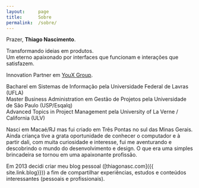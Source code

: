 ```yaml
---
layout: 	page
title: 		Sobre
permalink: 	/sobre/
---
```


Prazer, **Thiago Nascimento**.

Transformando ideias em produtos.<br>
Um eterno apaixonado por interfaces que funcionam e interações que satisfazem.

Innovation Partner em <a href="https://www.youxgroup.com.br/" target="_blank">YouX Group</a>.

Bacharel em Sistemas de Informação pela Universidade Federal de Lavras (UFLA)<br>
Master Business Administration em Gestão de Projetos pela Universidade de São Paulo (USP/Esqalq)<br>
Advanced Topics in Project Management pela University of La Verne / California (ULV)

Nasci em Macaé/RJ mas fui criado em Três Pontas no sul das Minas Gerais. Ainda criança tive a grata oportunidade de conhecer o computador e à partir dali, com muita curiosidade e interesse, fui me aventurando e descobrindo o mundo do desenvolvimento e design. O que era uma simples brincadeira se tornou em uma apaixonante profissão.

Em 2013 decidi criar meu blog pessoal ([thiagonasc.com]({{ site.link.blog}})) a fim de compartilhar experiências, estudos e conteúdos interessantes (pessoais e profissionais).